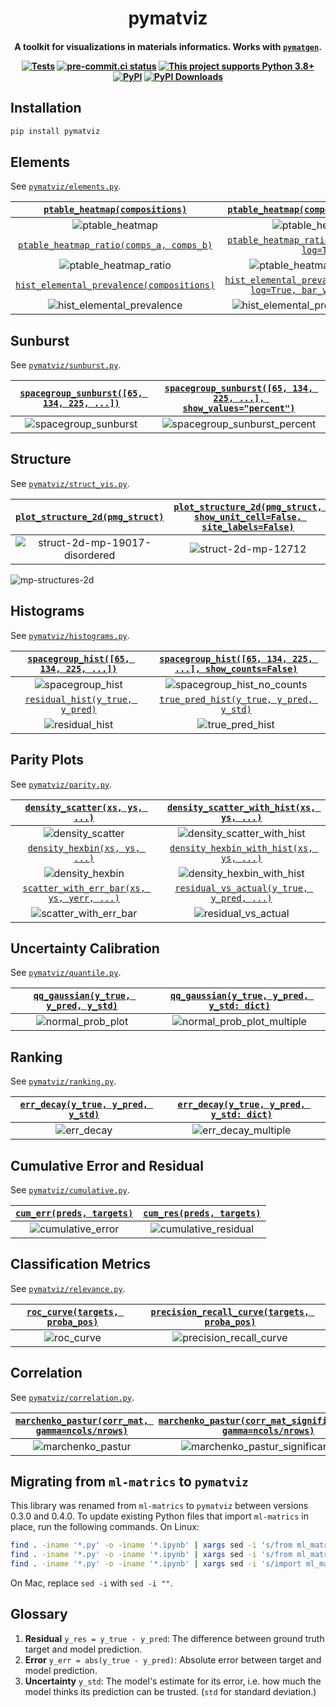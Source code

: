 <h1 align="center">pymatviz</h1>

<h4 align="center">

A toolkit for visualizations in materials informatics. Works with [`pymatgen`](https://github.com/materialsproject/pymatgen).

[![Tests](https://github.com/janosh/pymatviz/actions/workflows/test.yml/badge.svg)](https://github.com/janosh/pymatviz/actions/workflows/test.yml)
[![pre-commit.ci status](https://results.pre-commit.ci/badge/github/janosh/pymatviz/main.svg)](https://results.pre-commit.ci/latest/github/janosh/pymatviz/main)
[![This project supports Python 3.8+](https://img.shields.io/badge/Python-3.8+-blue.svg)](https://python.org/downloads)
[![PyPI](https://img.shields.io/pypi/v/pymatviz)](https://pypi.org/project/pymatviz)
[![PyPI Downloads](https://img.shields.io/pypi/dm/pymatviz)](https://pypistats.org/packages/pymatviz)

</h4>

## Installation

```sh
pip install pymatviz
```

## Elements

See [`pymatviz/elements.py`](pymatviz/elements.py).

|      [`ptable_heatmap(compositions)`](pymatviz/elements.py)       |                [`ptable_heatmap(compositions, log=True)`](pymatviz/elements.py)                 |
| :---------------------------------------------------------------: | :---------------------------------------------------------------------------------------------: |
|                         ![ptable_heatmap]                         |                                      ![ptable_heatmap_log]                                      |
| [`ptable_heatmap_ratio(comps_a, comps_b)`](pymatviz/elements.py)  |           [`ptable_heatmap_ratio(comps_b, comps_a, log=True)`](pymatviz/elements.py)            |
|                      ![ptable_heatmap_ratio]                      |                                 ![ptable_heatmap_ratio_inverse]                                 |
| [`hist_elemental_prevalence(compositions)`](pymatviz/elements.py) | [`hist_elemental_prevalence(compositions, log=True, bar_values='count')`](pymatviz/elements.py) |
|                   ![hist_elemental_prevalence]                    |                             ![hist_elemental_prevalence_log_count]                              |

## Sunburst

See [`pymatviz/sunburst.py`](pymatviz/sunburst.py).

| [`spacegroup_sunburst([65, 134, 225, ...])`](pymatviz/sunburst.py) | [`spacegroup_sunburst([65, 134, 225, ...], show_values="percent")`](pymatviz/sunburst.py) |
| :----------------------------------------------------------------: | :---------------------------------------------------------------------------------------: |
|                       ![spacegroup_sunburst]                       |                              ![spacegroup_sunburst_percent]                               |

## Structure

See [`pymatviz/struct_vis.py`](pymatviz/struct_vis.py).

| [`plot_structure_2d(pmg_struct)`](pymatviz/struct_vis.py) | [`plot_structure_2d(pmg_struct, show_unit_cell=False, site_labels=False)`](pymatviz/struct_vis.py) |
| :-------------------------------------------------------: | :------------------------------------------------------------------------------------------------: |
|             ![struct-2d-mp-19017-disordered]              |                                       ![struct-2d-mp-12712]                                        |

![mp-structures-2d]

## Histograms

See [`pymatviz/histograms.py`](pymatviz/histograms.py).

| [`spacegroup_hist([65, 134, 225, ...])`](pymatviz/histograms.py) | [`spacegroup_hist([65, 134, 225, ...], show_counts=False)`](pymatviz/histograms.py) |
| :--------------------------------------------------------------: | :---------------------------------------------------------------------------------: |
|                        ![spacegroup_hist]                        |                            ![spacegroup_hist_no_counts]                             |
|    [`residual_hist(y_true, y_pred)`](pymatviz/histograms.py)     |          [`true_pred_hist(y_true, y_pred, y_std)`](pymatviz/histograms.py)          |
|                         ![residual_hist]                         |                                  ![true_pred_hist]                                  |

## Parity Plots

See [`pymatviz/parity.py`](pymatviz/parity.py).

|      [`density_scatter(xs, ys, ...)`](pymatviz/parity.py)       | [`density_scatter_with_hist(xs, ys, ...)`](pymatviz/parity.py)  |
| :-------------------------------------------------------------: | :-------------------------------------------------------------: |
|                       ![density_scatter]                        |                  ![density_scatter_with_hist]                   |
|       [`density_hexbin(xs, ys, ...)`](pymatviz/parity.py)       |  [`density_hexbin_with_hist(xs, ys, ...)`](pymatviz/parity.py)  |
|                        ![density_hexbin]                        |                   ![density_hexbin_with_hist]                   |
| [`scatter_with_err_bar(xs, ys, yerr, ...)`](pymatviz/parity.py) | [`residual_vs_actual(y_true, y_pred, ...)`](pymatviz/parity.py) |
|                     ![scatter_with_err_bar]                     |                      ![residual_vs_actual]                      |

## Uncertainty Calibration

See [`pymatviz/quantile.py`](pymatviz/quantile.py).

| [`qq_gaussian(y_true, y_pred, y_std)`](pymatviz/quantile.py) | [`qq_gaussian(y_true, y_pred, y_std: dict)`](pymatviz/quantile.py) |
| :----------------------------------------------------------: | :----------------------------------------------------------------: |
|                     ![normal_prob_plot]                      |                    ![normal_prob_plot_multiple]                    |

## Ranking

See [`pymatviz/ranking.py`](pymatviz/ranking.py).

| [`err_decay(y_true, y_pred, y_std)`](pymatviz/ranking.py) | [`err_decay(y_true, y_pred, y_std: dict)`](pymatviz/ranking.py) |
| :-------------------------------------------------------: | :-------------------------------------------------------------: |
|                       ![err_decay]                        |                      ![err_decay_multiple]                      |

## Cumulative Error and Residual

See [`pymatviz/cumulative.py`](pymatviz/cumulative.py).

| [`cum_err(preds, targets)`](pymatviz/cumulative.py) | [`cum_res(preds, targets)`](pymatviz/cumulative.py) |
| :-------------------------------------------------: | :-------------------------------------------------: |
|                 ![cumulative_error]                 |               ![cumulative_residual]                |

## Classification Metrics

See [`pymatviz/relevance.py`](pymatviz/relevance.py).

| [`roc_curve(targets, proba_pos)`](pymatviz/relevance.py) | [`precision_recall_curve(targets, proba_pos)`](pymatviz/relevance.py) |
| :------------------------------------------------------: | :-------------------------------------------------------------------: |
|                       ![roc_curve]                       |                       ![precision_recall_curve]                       |

## Correlation

See [`pymatviz/correlation.py`](pymatviz/correlation.py).

| [`marchenko_pastur(corr_mat, gamma=ncols/nrows)`](pymatviz/correlation.py) | [`marchenko_pastur(corr_mat_significant_eval, gamma=ncols/nrows)`](pymatviz/correlation.py) |
| :------------------------------------------------------------------------: | :-----------------------------------------------------------------------------------------: |
|                            ![marchenko_pastur]                             |                            ![marchenko_pastur_significant_eval]                             |

## Migrating from `ml-matrics` to `pymatviz`

This library was renamed from `ml-matrics` to `pymatviz` between versions 0.3.0 and 0.4.0. To update existing Python files that import `ml-matrics` in place, run the following commands. On Linux:

```sh
find . -iname '*.py' -o -iname '*.ipynb' | xargs sed -i 's/from ml_matrics import/from pymatviz import/g'
find . -iname '*.py' -o -iname '*.ipynb' | xargs sed -i 's/from ml_matrics./from pymatviz./g'
find . -iname '*.py' -o -iname '*.ipynb' | xargs sed -i 's/import ml_matrics/import pymatviz/g'
```

On Mac, replace `sed -i` with `sed -i ""`.

## Glossary

1. **Residual** `y_res = y_true - y_pred`: The difference between ground truth target and model prediction.
2. **Error** `y_err = abs(y_true - y_pred)`: Absolute error between target and model prediction.
3. **Uncertainty** `y_std`: The model's estimate for its error, i.e. how much the model thinks its prediction can be trusted. (`std` for standard deviation.)

[cumulative_error]: https://raw.githubusercontent.com/janosh/pymatviz/main/assets/cumulative_error.svg
[cumulative_residual]: https://raw.githubusercontent.com/janosh/pymatviz/main/assets/cumulative_residual.svg
[density_hexbin_with_hist]: https://raw.githubusercontent.com/janosh/pymatviz/main/assets/density_hexbin_with_hist.svg
[density_hexbin]: https://raw.githubusercontent.com/janosh/pymatviz/main/assets/density_hexbin.svg
[density_scatter_with_hist]: https://raw.githubusercontent.com/janosh/pymatviz/main/assets/density_scatter_with_hist.svg
[density_scatter]: https://raw.githubusercontent.com/janosh/pymatviz/main/assets/density_scatter.svg
[err_decay_multiple]: https://raw.githubusercontent.com/janosh/pymatviz/main/assets/err_decay_multiple.svg
[err_decay]: https://raw.githubusercontent.com/janosh/pymatviz/main/assets/err_decay.svg
[hist_elemental_prevalence_log_count]: https://raw.githubusercontent.com/janosh/pymatviz/main/assets/hist_elemental_prevalence_log_count.svg
[hist_elemental_prevalence]: https://raw.githubusercontent.com/janosh/pymatviz/main/assets/hist_elemental_prevalence.svg
[marchenko_pastur_significant_eval]: https://raw.githubusercontent.com/janosh/pymatviz/main/assets/marchenko_pastur_significant_eval.svg
[marchenko_pastur]: https://raw.githubusercontent.com/janosh/pymatviz/main/assets/marchenko_pastur.svg
[mp-structures-2d]: https://raw.githubusercontent.com/janosh/pymatviz/main/assets/mp-structures-2d.svg
[normal_prob_plot_multiple]: https://raw.githubusercontent.com/janosh/pymatviz/main/assets/normal_prob_plot_multiple.svg
[normal_prob_plot]: https://raw.githubusercontent.com/janosh/pymatviz/main/assets/normal_prob_plot.svg
[precision_recall_curve]: https://raw.githubusercontent.com/janosh/pymatviz/main/assets/precision_recall_curve.svg
[ptable_heatmap_log]: https://raw.githubusercontent.com/janosh/pymatviz/main/assets/ptable_heatmap_log.svg
[ptable_heatmap_ratio_inverse]: https://raw.githubusercontent.com/janosh/pymatviz/main/assets/ptable_heatmap_ratio_inverse.svg
[ptable_heatmap_ratio]: https://raw.githubusercontent.com/janosh/pymatviz/main/assets/ptable_heatmap_ratio.svg
[ptable_heatmap]: https://raw.githubusercontent.com/janosh/pymatviz/main/assets/ptable_heatmap.svg
[residual_hist]: https://raw.githubusercontent.com/janosh/pymatviz/main/assets/residual_hist.svg
[residual_vs_actual]: https://raw.githubusercontent.com/janosh/pymatviz/main/assets/residual_vs_actual.svg
[roc_curve]: https://raw.githubusercontent.com/janosh/pymatviz/main/assets/roc_curve.svg
[scatter_with_err_bar]: https://raw.githubusercontent.com/janosh/pymatviz/main/assets/scatter_with_err_bar.svg
[spacegroup_hist_no_counts]: https://raw.githubusercontent.com/janosh/pymatviz/main/assets/spacegroup_hist_no_counts.svg
[spacegroup_hist]: https://raw.githubusercontent.com/janosh/pymatviz/main/assets/spacegroup_hist.svg
[spacegroup_sunburst_percent]: https://raw.githubusercontent.com/janosh/pymatviz/main/assets/spacegroup_sunburst_percent.svg
[spacegroup_sunburst]: https://raw.githubusercontent.com/janosh/pymatviz/main/assets/spacegroup_sunburst.svg
[struct-2d-mp-12712]: https://raw.githubusercontent.com/janosh/pymatviz/main/assets/struct-2d-mp-12712.svg
[struct-2d-mp-19017-disordered]: https://raw.githubusercontent.com/janosh/pymatviz/main/assets/struct-2d-mp-19017-disordered.svg
[true_pred_hist]: https://raw.githubusercontent.com/janosh/pymatviz/main/assets/true_pred_hist.svg
